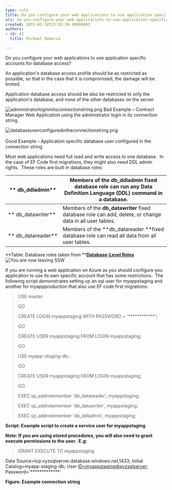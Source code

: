 ```yaml
---
type: rule
title: Do you configure your web applications to use application specific accounts for database access?
uri: do-you-configure-your-web-applications-to-use-application-specific-accounts-for-database-access
created: 2015-02-18T23:55:56.0000000Z
authors:
- id: 43
  title: Michael Demarco

---
```


 
​​Do you configure your web applications to use application specific accounts for database access?

An application's database access profile should be as restricted as possible, so that in the case that it is compromised, the damage will be limited.

Application database access should be also be restricted to only the application's database, and none of the other databases on the server
 
![administratorlogininitsconnectionstring.png](/SoftwareDevelopment/Rules-to-Better-Azure/PublishingImages/administratorlogininitsconnectionstring.png)
Bad Example – Contract Manager Web Application using the administrator login in its connection string 


![databaseuserconfiguredintheconnectionstring.png](/SoftwareDevelopment/Rules-to-Better-Azure/PublishingImages/databaseuserconfiguredintheconnectionstring.png)
  <br>   
Good Example – Application specific database user configured in the connection string

Most web applications need full read and write access to one database.  In the case of EF Code first migrations, they might also need DDL admin rights.  These roles are built in database roles:


| ** db\_ddladmin** | Members of the **db\_ddladmin** fixed database role can run any Data Definition Language (DDL) command in a database. |
| --- | --- |
| ** db\_datawriter** | Members of the **db\_datawriter** fixed database role can add, delete, or change data in all user tables. |
| ** db\_datareader** | Members of the **db\_datareader **fixed database role can read all data from all user tables. |


**Table: Database roles taken from **[**Database-Level Roles**](https&#58;//msdn.microsoft.com/en-us/library/ms189121.aspx) ![](/Style%20Library/SSW/CoreImages/external.gif "You are now leaving SSW")

If you are running a web application on Azure as you should configure you application to use its own specific account that has some restrictions.  The following script demonstrates setting up an sql user for myappstaging and another for myappproduction that also use EF code first migrations:


> USE master
> 
> GO
>   
> CREATE LOGIN myappstaging WITH PASSWORD = '\*\*\*\*\*\*\*\*\*\*\*\*';
>  
> GO
>  
> CREATE USER myappstaging FROM LOGIN myappstaging;
>  
> GO
>  
> USE myapp-staging-db;
>  
> GO
>  
> CREATE USER myappstaging FROM LOGIN myappstaging;
>  
> GO
>   
> EXEC sp\_addrolemember 'db\_datareader', myappstaging;
>  
> EXEC sp\_addrolemember 'db\_datawriter', myappstaging;
>  
> EXEC sp\_addrolemember 'db\_ddladmin', myappstaging;


**Script: Example script to create a service user for myappstaging**

**Note: If you are using stored procedures, you will also need to grant execute permissions to the user.  E.g:**


> GRANT EXECUTE TO myappstaging


Data Source=tcp:xyzsqlserver.database.windows.net,1433; Initial Catalog=myapp-staging-db; User [ID=myappstaging@xyzsqlserver](mailto&#58;ID=myappstaging@xyzsqlserver); Password='\*\*\*\*\*\*\*\*\*\*\*\*\*'

​**Figure: Example connection string**


